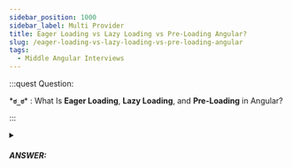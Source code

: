 ```yaml
---
sidebar_position: 1000
sidebar_label: Multi Provider
title: Eager Loading vs Lazy Loading vs Pre-Loading Angular?
slug: /eager-loading-vs-lazy-loading-vs-pre-loading-angular
tags:
  - Middle Angular Interviews
---
```


:::quest Question:

\***`ಠ_ಠ`**\* : 
What Is **Eager Loading**, **Lazy Loading**, and **Pre-Loading** in Angular?

:::

<details>
  <summary><h5>ANSWER:</h5></summary>

  \***`◔̯◔`**\* : 
  **Eager Loading**, **Lazy Loading**, and **Pre-Loading** are loading strategies in Angular.
  
  - **Eager Loading**: A feature module or a component will be imported & loaded before the application starts -> So, We should ***use **Eager Loading** to load core modules*** -> and usually ***come with `forRoot` pattern***.
  - **Lazy Loading**: A feature module will be loaded on demand after the application starts -> and usually ***come with `forChild` pattern***.
  - **Pre-Loading**: A feature module will be loaded automatically after the application starts: like lazy loading except `applyPreload` option.

  ### Look At Example Below For More Details

  ```ts
  const routes: Routes = [
    { path: '', redirectTo: 'eager-loading', pathMatch: 'full' }, 
    { 
      path: 'eager-loading', 
      component: EagerLoadedComponent, 
      children: [
        { path: 'eager-child', component: EagerChildComponent }, 
      ]
    }, 
    { 
      path: 'lazy-loading', 
      loadChildren: () => import('./lazy-loading.module').then(m => m.LazyLoadingModule)
    }, 
    { 
      path: 'pre-loading', 
      loadChildren: () => import('./pre-loading.module').then(m => m.PreloadingModule),
      data: { applyPreload: true } 
    }, 
  ];

  class CustomPreloadingStrategy implements PreloadingStrategy {
    preload(route: Route, loadModule: Function): Observable<any> {
      return route.data && route.data.applyPreload ? loadModule() : of(null);
    }
  }

  @NgModule({
    imports: [
      RouterModule.forRoot(routes, { preloadingStrategy:  CustomPreloadingStrategy}) 
    ],
      exports: [RouterModule] 
  }) export class
  AppRoutingModule { }
  ```

</details>